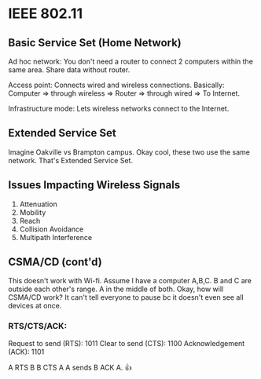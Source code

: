 # IEEE 802.11

## Basic Service Set (Home Network)
Ad hoc network: You don't need a router to connect 2 computers within the same area. Share data without router.

Access point: Connects wired and wireless connections. Basically: Computer => through wireless => Router => through wired => To Internet.

Infrastructure mode: Lets wireless networks connect to the Internet.
## Extended Service Set
Imagine Oakville vs Brampton campus. Okay cool, these two use the same network. That's Extended Service Set.
## Issues Impacting Wireless Signals
1. Attenuation
2. Mobility
3. Reach
4. Collision Avoidance
5. Multipath Interference
## CSMA/CD (cont'd)
This doesn't work with Wi-fi. Assume I have a computer A,B,C. B and C are outside each other's range. A in the middle of both. Okay, how will CSMA/CD work? It can't tell everyone to pause bc it doesn't even see all devices at once.

### RTS/CTS/ACK:
Request to send (RTS): 1011
Clear to send (CTS): 1100
Acknowledgement (ACK): 1101

A RTS B
B CTS A
A sends
B ACK A.
:thumbsup:


